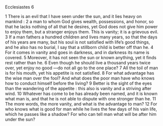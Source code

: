 Ecclesiastes 6

1	There is an evil that I have seen under the sun, and it lies heavy on mankind :
2	a man to whom God gives wealth, possessions, and honor, so that he lacks nothing of all that he desires, yet God does not give him power to enjoy them, but a stranger enjoys them. This is vanity; it is a grievous evil.
3	If a man fathers a hundred children and lives many years, so that the days of his years are many, but his soul is not satisfied with life’s good things, and he also has no burial, I say that a stillborn child is better off than he.
4	For it comes in vanity and goes in darkness, and in darkness its name is covered.
5	Moreover, it has not seen the sun or known anything, yet it finds rest rather than he.
6	Even though he should live a thousand years twice over, yet enjoy no good —do not all go to the one place?
7	All the toil of man is for his mouth, yet his appetite is not satisfied.
8	For what advantage has the wise man over the fool? And what does the poor man have who knows how to conduct himself before the living?
9	Better is the sight of the eyes than the wandering of the appetite : this also is vanity and a striving after wind.
10	Whatever has come to be has already been named, and it is known what man is, and that he is not able to dispute with one stronger than he.
11	The more words, the more vanity, and what is the advantage to man?
12	For who knows what is good for man while he lives the few days of his vain life, which he passes like a shadow? For who can tell man what will be after him under the sun?

